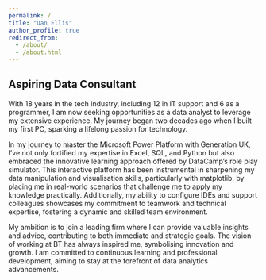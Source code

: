 ```yaml
---
permalink: /
title: "Dan Ellis"
author_profile: true
redirect_from: 
  - /about/
  - /about.html
---
```


## Aspiring Data Consultant

With 18 years in the tech industry, including 12 in IT support and 6 as a programmer, I am now seeking opportunities as a data analyst to leverage my extensive experience. My journey began two decades ago when I built my first PC, sparking a lifelong passion for technology.

In my journey to master the Microsoft Power Platform with Generation UK, I’ve not only fortified my expertise in Excel, SQL, and Python but also embraced the innovative learning approach offered by DataCamp’s role play simulator. This interactive platform has been instrumental in sharpening my data manipulation and visualisation skills, particularly with matplotlib, by placing me in real-world scenarios that challenge me to apply my knowledge practically. Additionally, my ability to configure IDEs and support colleagues showcases my commitment to teamwork and technical expertise, fostering a dynamic and skilled team environment.

My ambition is to join a leading firm where I can provide valuable insights and advice, contributing to both immediate and strategic goals. The vision of working at BT has always inspired me, symbolising innovation and growth. I am committed to continuous learning and professional development, aiming to stay at the forefront of data analytics advancements.